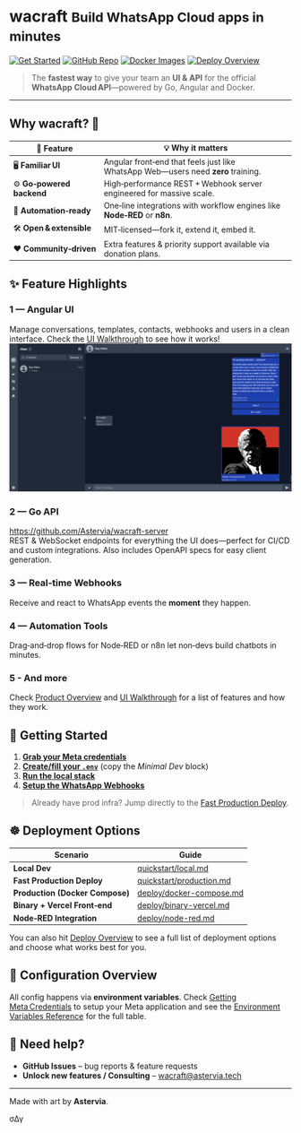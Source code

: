 # **wacraft** <small>Build WhatsApp Cloud apps in minutes</small>

[![Get Started](https://img.shields.io/badge/-Get%20Started-3b82f6?style=for-the-badge&logo=whatsapp)](quickstart/local.md)
[![GitHub Repo](https://img.shields.io/badge/-GitHub-000000?style=for-the-badge&logo=github&logoColor=white)](https://github.com/Astervia/wacraft)
[![Docker Images](https://img.shields.io/badge/-Docker-0d63a5?style=for-the-badge&logo=docker&logoColor=white)](#deployment)
[![Deploy Overview](https://img.shields.io/badge/-Deployment%20Options-6b7280?style=for-the-badge&logo=rocket)](deploy/overview.md)

> The **fastest way** to give your team an **UI & API** for the official **WhatsApp Cloud API**—powered by Go, Angular and Docker.

---

## Why wacraft? 🚀

| 🚀 **Feature**            | 💡 **Why it matters**                                                             |
| ------------------------- | --------------------------------------------------------------------------------- |
| 🖥️ **Familiar UI**        | Angular front‑end that feels just like WhatsApp Web—users need **zero** training. |
| ⚙️ **Go‑powered backend** | High‑performance REST + Webhook server engineered for massive scale.              |
| 🔌 **Automation‑ready**   | One‑line integrations with workflow engines like **Node‑RED** or **n8n**.         |
| 🛠️ **Open & extensible**  | MIT‑licensed—fork it, extend it, embed it.                                        |
| ❤️ **Community‑driven**   | Extra features & priority support available via donation plans.                   |

## ✨ Feature Highlights

### 1 — Angular UI

Manage conversations, templates, contacts, webhooks and users in a clean interface. Check the [UI Walkthrough](guide/ui.md) to see how it works!
![Chats UI overview](assets/images/chats-ui-overview.png)

### 2 — Go API

<https://github.com/Astervia/wacraft-server>  
REST & WebSocket endpoints for everything the UI does—perfect for CI/CD and custom integrations. Also includes OpenAPI specs for easy client generation.

### 3 — Real‑time Webhooks

Receive and react to WhatsApp events the **moment** they happen.

### 4 — Automation Tools

Drag‑and‑drop flows for Node‑RED or n8n let non‑devs build chatbots in minutes.

### 5 - And more

Check [Product Overview](guide/overview.md) and [UI Walkthrough](guide/ui.md) for a list of features and how they work.

## 🏁 Getting Started <a id="quick-start"></a>

1. [**Grab your Meta credentials**](config/meta-setup.md)
2. [**Create/fill your `.env`**](quickstart/local.md#1-prepare-a-minimal-env) (copy the _Minimal Dev_ block)
3. [**Run the local stack**](quickstart/local.md#2-launch-the-stack)
4. [**Setup the WhatsApp Webhooks**](quickstart/local.md#3-expose-an-https-webhook)

> Already have prod infra? Jump directly to the [Fast Production Deploy](quickstart/production.md).

## ☸ Deployment Options <a id="deployment"></a>

| Scenario                        | Guide                                                |
| ------------------------------- | ---------------------------------------------------- |
| **Local Dev**                   | [quickstart/local.md](quickstart/local.md)           |
| **Fast Production Deploy**      | [quickstart/production.md](quickstart/production.md) |
| **Production (Docker Compose)** | [deploy/docker-compose.md](deploy/docker-compose.md) |
| **Binary + Vercel Front‑end**   | [deploy/binary-vercel.md](deploy/binary-vercel.md)   |
| **Node‑RED Integration**        | [deploy/node-red.md](deploy/node-red.md)             |

You can also hit [Deploy Overview](deploy/overview.md) to see a full list of deployment options and choose what works best for you.

## 🔑 Configuration Overview

All config happens via **environment variables**. Check [Getting Meta Credentials](config/meta-setup.md) to setup your Meta application and see the [Environment Variables Reference](config/env-vars.md) for the full table.

## 💬 Need help?

- **GitHub Issues** – bug reports & feature requests
- **Unlock new features / Consulting** – [wacraft@astervia.tech](mailto:wacraft@astervia.tech)

---

Made with art by **Astervia**.

σΔγ

